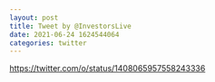 ```yaml
--- 
layout: post 
title: Tweet by @InvestorsLive 
date: 2021-06-24 1624544064 
categories: twitter 
--- 
```

https://twitter.com/o/status/1408065957558243336
